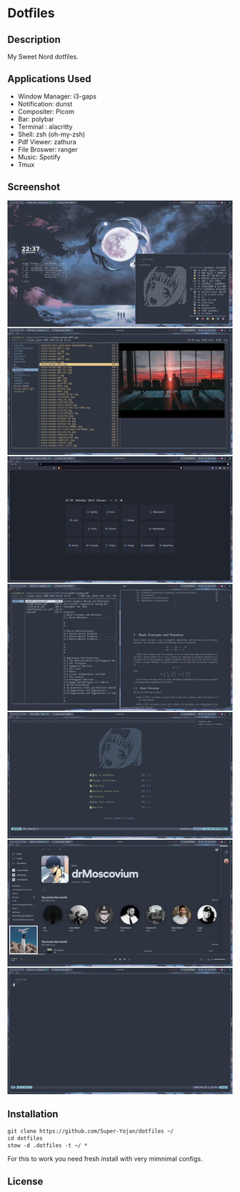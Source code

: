# Dotfiles


## Description
My Sweet Nord dotfiles.

## Applications Used

* Window Manager: i3-gaps
* Notification: dunst
* Compositer: Picom
* Bar: polybar
* Terminal : alacritty
* Shell: zsh (oh-my-zsh)
* Pdf Viewer: zathura
* File Broswer: ranger
* Music: Spotify
* Tmux

## Screenshot

![screenshot](image/screenshot1.png)
![screenshot](image/screenshot2.png)
![screenshot](image/screenshot3.png)
![screenshot](image/screenshot4.png)
![screenshot](image/screenshot7.png)
![screenshot](image/screenshot5.png)
![screenshot](image/screenshot6.png)

## Installation

```
git clone https://github.com/Super-Yojan/dotfiles ~/
cd dotfiles
stow -d .dotfiles -t ~/ *
```
For this to work you need fresh install with very mimnimal configs.


## License


